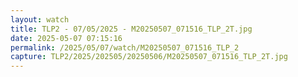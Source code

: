 ```yaml
---
layout: watch
title: TLP2 - 07/05/2025 - M20250507_071516_TLP_2T.jpg
date: 2025-05-07 07:15:16
permalink: /2025/05/07/watch/M20250507_071516_TLP_2
capture: TLP2/2025/202505/20250506/M20250507_071516_TLP_2T.jpg
---
```


